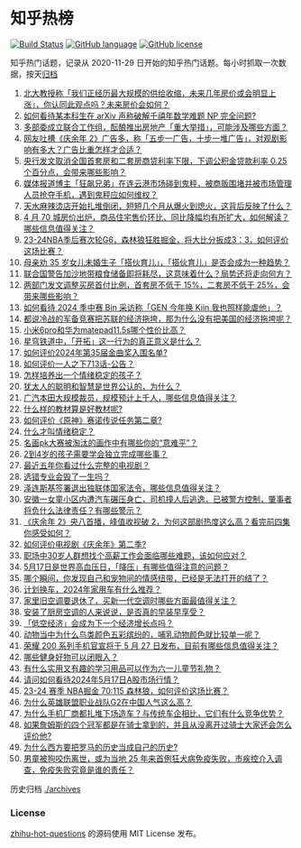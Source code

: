 # 知乎热榜
[![Build Status](https://github.com/ToWeLong/zhihu-hot-questions/workflows/CI/badge.svg)](https://github.com/ToWeLong/zhihu-hot-questions/actions)
[![GitHub language](https://img.shields.io/badge/language-golang-orange.svg)](https://golang.org/)
[![GitHub license](https://img.shields.io/github/license/ToWeLong/zhihu-hot-questions)](https://github.com/ToWeLong/zhihu-hot-questions/blob/main/LICENSE)

知乎热门话题，记录从 2020-11-29 日开始的知乎热门话题。每小时抓取一次数据，按天[归档](./archives)

<!-- BEGIN -->

1. [北大教授称「我们正经历最大规模的供给收缩，未来几年房价或会明显上涨」，你认同此观点吗？未来房价会如何？](https://www.zhihu.com/question/656198408)
1. [如何看待某本科生在 arXiv 声称破解千禧年数学难题 NP 完全问题?](https://www.zhihu.com/question/656189747)
1. [多部委成立联合工作组，酝酿推出房地产「重大举措」，可能涉及哪些方面？](https://www.zhihu.com/question/656231339)
1. [网友吐槽《庆余年 2》广告多，称「五步一广告，十步一堆广告」，对观剧影响有多大？广告比重怎样才合适？](https://www.zhihu.com/question/656274730)
1. [央行发文取消全国首套房和二套房商贷利率下限，下调公积金贷款利率 0.25 个百分点，会带来哪些影响？](https://www.zhihu.com/question/656294274)
1. [媒体报道博主「狂飙兄弟」在连云港市场碰到鬼秤，被商贩围堵并被市场管理人员抢夺手机，遇到鬼秤应如何维权？](https://www.zhihu.com/question/656241300)
1. [天水麻辣烫店开始扎堆倒闭，短短几个月从爆火到熄火，这背后反映了什么？](https://www.zhihu.com/question/656206827)
1. [4 月 70 城房价出炉，商品住宅售价环比、同比降幅均有所扩大，如何解读？哪些信息值得关注？](https://www.zhihu.com/question/656280594)
1. [23-24NBA季后赛次轮G6，森林狼狂胜掘金，将大比分扳成3：3，如何评价这场比赛？](https://www.zhihu.com/question/656285447)
1. [母亲劝 35 岁女儿未婚生子「搭伙育儿」，「搭伙育儿」是否会成为一种趋势？](https://www.zhihu.com/question/656208113)
1. [联合国警告加沙地带粮食储备即将耗尽，这意味着什么？局势还将走向何方？](https://www.zhihu.com/question/656275404)
1. [两部门发文调整买房首付比例，首套房不低于 15%，二套房不低于 25%，会带来哪些影响？](https://www.zhihu.com/question/656294627)
1. [如何看待 2024 季中赛 Bin 采访称「GEN 今年换 Kiin 我也照样能虐他」？](https://www.zhihu.com/question/655881232)
1. [都说冷战的军备竞赛把苏联的经济拖垮，那为什么没有把美国的经济拖垮呢？](https://www.zhihu.com/question/598678603)
1. [小米6pro和华为matepad11.5s哪个性价比高？](https://www.zhihu.com/question/656174902)
1. [星穹铁道中，「开拓」这一行为的真正意义是什么？](https://www.zhihu.com/question/655850254)
1. [如何评价2024年第35届金曲奖入围名单?](https://www.zhihu.com/question/656191154)
1. [如何评价一人之下713话-公告？](https://www.zhihu.com/question/656082233)
1. [怎样培养出一个情绪稳定的孩子？](https://www.zhihu.com/question/655219648)
1. [犹太人的聪明和智慧是世界公认的，为什么？](https://www.zhihu.com/question/468477849)
1. [广汽本田大规模裁员，规模预计上千人，哪些信息值得关注？](https://www.zhihu.com/question/656177761)
1. [什么样的教材算是好教材呢?](https://www.zhihu.com/question/395574847)
1. [如何评价《原神》赛诺传说任务第二章?](https://www.zhihu.com/question/656013204)
1. [什么才叫情绪稳定？](https://www.zhihu.com/question/655914950)
1. [名画pk大赛被淘汰的画作中有哪些你的“意难平”？](https://www.zhihu.com/question/656201161)
1. [2到4岁的孩子需要学会独立完成哪些事？](https://www.zhihu.com/question/655979921)
1. [最近五年你看过什么完整的电视剧？](https://www.zhihu.com/question/655781963)
1. [选错专业会毁了一生吗？](https://www.zhihu.com/question/332797876)
1. [泽连斯基签署退出独联体国家法令，哪些信息值得关注？](https://www.zhihu.com/question/656188648)
1. [安徽一女童小区内遭汽车碾压身亡，司机撞人后逃逸，已被警方控制，肇事者将负什么法律责任？有哪些警示？](https://www.zhihu.com/question/656171943)
1. [《庆余年 2》央八首播，峰值收视破 2，为何这部剧热度这么高？看完前四集你感受如何？](https://www.zhihu.com/question/656233956)
1. [如何评价电视剧《庆余年》第二季?](https://www.zhihu.com/question/655313140)
1. [职场中30岁人群想找个高薪工作会面临哪些难题，该如何应对？](https://www.zhihu.com/question/656229190)
1. [5月17日是世界高血压日，「降压」有哪些值得注意的问题？](https://www.zhihu.com/question/655960897)
1. [哪个瞬间，你发现自己和宠物间的情感纽带，已经是无法打开的结了？](https://www.zhihu.com/question/653429827)
1. [计划换车，2024年家用车有什么推荐？](https://www.zhihu.com/question/644903232)
1. [家里旧空调要退休了，买新一代空调时哪些方面最值得关注？](https://www.zhihu.com/question/656276611)
1. [安装了厨房空调的人来说说，是否真的早装早享受？](https://www.zhihu.com/question/656276675)
1. [「低空经济」会成为下一个经济增长点吗？](https://www.zhihu.com/question/655870593)
1. [动物当中为什么鸟类颜色五彩缤纷的，哺乳动物颜色就比较单一呢？](https://www.zhihu.com/question/471219722)
1. [荣耀 200 系列手机官宣将于 5 月 27 日发布，目前有哪些信息值得关注？](https://www.zhihu.com/question/656220328)
1. [哪些健身好物可以闭眼入？](https://www.zhihu.com/question/656269005)
1. [有什么实用又有趣的学习用品可以作为六一儿童节礼物？](https://www.zhihu.com/question/656195964)
1. [请问如何看待2024年5月17日A股市场行情？](https://www.zhihu.com/question/656213218)
1. [23-24 赛季 NBA掘金 70:115 森林狼，如何评价这场比赛？](https://www.zhihu.com/question/656275665)
1. [为什么英雄联盟职业战队G2在中国人气这么高？](https://www.zhihu.com/question/655051702)
1. [为什么手机厂商都扎堆下场造车？与传统车企相比，它们有什么竞争优势？](https://www.zhihu.com/question/656178324)
1. [如果詹姆斯的四个冠军都是在骑士拿到的，并且从没离开过骑士大家还会怎么评价他?](https://www.zhihu.com/question/655966001)
1. [为什么西方要把罗马的历史当成自己的历史?](https://www.zhihu.com/question/655993378)
1. [男童被狗咬伤离世，或为当地 25 年来首例狂犬病免疫失败，市疾控介入调查，免疫失败究竟是谁的责任？](https://www.zhihu.com/question/656173865)

<!-- END -->

历史归档 [./archives](./archives)


### License
[zhihu-hot-questions](https://github.com/towelong/zhihu-hot-questions) 的源码使用 MIT License 发布。